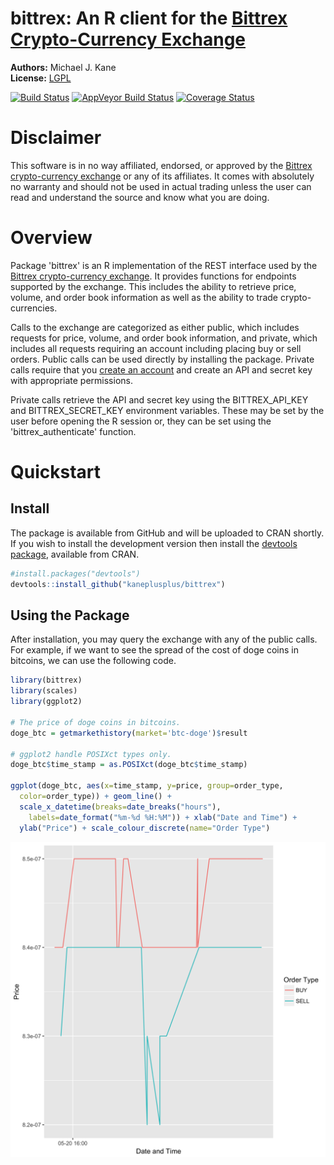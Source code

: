 <!-- README.md is generated from README.Rmd. Please edit that file -->

bittrex: An R client for the [Bittrex Crypto-Currency Exchange](https://bittrex.com)
=====================================================

**Authors:** Michael J. Kane<br/>
**License:** [LGPL](https://opensource.org/licenses/LGPL-2.1)

[![Build Status](https://travis-ci.org/kaneplusplus/bittrex.svg?branch=master)](https://travis-ci.org/kaneplusplus/bittrex)
[![AppVeyor Build Status](https://ci.appveyor.com/api/projects/status/github/kaneplusplus/bittrex?branch=master&svg=true)](https://ci.appveyor.com/project/kaneplusplus/bittrex)
[![Coverage Status](https://coveralls.io/repos/github/kaneplusplus/bittrex/badge.svg?branch=master)](https://coveralls.io/github/kaneplusplus/bittrex?branch=master)

Disclaimer
===

This software is in no way affiliated, endorsed, or approved by the
[Bittrex crypto-currency exchange](https://bittrex.com/) or any of its affiliates. 
It comes with absolutely no warranty and should not be used in actual trading 
unless the user can read and understand the source and know what you are doing.

Overview
===

Package 'bittrex' is an R implementation of the REST interface used by the [Bittrex
crypto-currency exchange](https://bittrex.com/). It provides functions 
for endpoints supported by the exchange. This includes the ability 
to retrieve price, volume, and order book information as well as the ability
to trade crypto-currencies.

Calls to the exchange are categorized as either public, which includes 
requests for price, volume, and order book information, and private, which 
includes all requests requiring an account including placing buy or sell 
orders. Public calls can be used directly by installing the package. 
Private calls require that you 
[create an account](https://https://bittrex.com/account/Register) and create an API and secret 
key with appropriate permissions.

Private calls retrieve the API and secret key using the BITTREX_API_KEY and 
BITTREX_SECRET_KEY environment variables. These may be set by the user before 
opening the R session or, they can be set using the 'bittrex_authenticate' 
function.

Quickstart
===

Install
---

The package is available from GitHub and will be uploaded to CRAN
shortly. If you wish to install the development version then install the 
[devtools package](https://CRAN.R-project.org/package=devtools), available 
from CRAN. 


```r
#install.packages("devtools")
devtools::install_github("kaneplusplus/bittrex")
```

Using the Package
---

After installation, you may query the exchange with any of the public
calls. For example, if we want to see the spread of the cost of doge 
coins in bitcoins, we can use the following code.


```r
library(bittrex)
library(scales)
library(ggplot2)

# The price of doge coins in bitcoins.
doge_btc = getmarkethistory(market='btc-doge')$result

# ggplot2 handle POSIXct types only.
doge_btc$time_stamp = as.POSIXct(doge_btc$time_stamp)

ggplot(doge_btc, aes(x=time_stamp, y=price, group=order_type, 
  color=order_type)) + geom_line() + 
  scale_x_datetime(breaks=date_breaks("hours"), 
    labels=date_format("%m-%d %H:%M")) + xlab("Date and Time") +
  ylab("Price") + scale_colour_discrete(name="Order Type")
```

![](inst/README_files/readme-viz.png)
